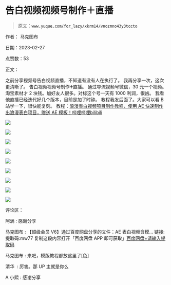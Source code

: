 # 告白视频视频号制作＋直播

> 原文：[`www.yuque.com/for_lazy/xkrm14/vnozmno43y3tccto`](https://www.yuque.com/for_lazy/xkrm14/vnozmno43y3tccto)



作者： 马克图布 

日期：2023-02-27 

点赞数：53 

正文： 

之前分享视频号告白视频直播，不知道有没有人在执行了。 我再分享一次，这次更清晰了。 告白视频视频号制作➕直播。 通过导流视频号微信，30 元一个视频。 淘宝素材才 2 块钱。加好友人很多。对标这个号一天有 1000 利润，很凶。 我看他直播已经迭代好几个版本，目前是加了时钟。 教程我发后面了。大家可以看 B 站学一下，很快能复刻。 教程：[浪漫表白视频项目制作教程，使用 AE 快速制作出浪漫表白项目，赠送 AE 模板！哔哩哔哩bilibili](https://www.bilibili.com/video/BV1v8411e7UE/) 

![](img/b40cac8e4f6efbd0ef538c6ba5aa2c98.png) 

![](img/58ec1a527c4b30b297c501a487e1d03b.png) 

![](img/242314619994416b4d325835d3418051.png) 

![](img/45ec5e8895c0f527ad82163c42d0de3d.png) 

![](img/7a20c08683928999b9cd8a86fa77774e.png) 

![](img/0fcdfb0cbfe4430f66dfe86531e09cbc.png) 

![](img/cbcf5b55d686db2b6afa11c71dbafcca.png) 

![](img/8aa04d816a609a47e81e611cd2f7e6bf.png) 

![](img/f2a8054b744d5623ee6e0f3c9abc3f7b.png) 

评论区： 

阿满 : 感谢分享 

马克图布 : 【超级会员 V6】通过百度网盘分享的文件：AE 表白视频含模… 链接: 提取码:mw77 复制这段内容打开「百度网盘 APP 即可获取」[百度网盘+请输入提取码](https://pan.baidu.com/s/1j4sJL2E_eBvz4OwY1EEaNg?pwd=mw77) 

马克图布 : 来吧，模版教程都放这里了[色] 

清华  : 厉害。那 UP 主就是你么 

A 小熙 : 感谢分享 

